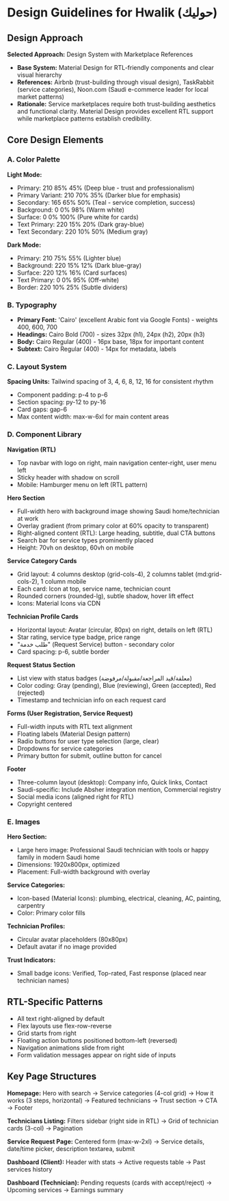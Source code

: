 # Design Guidelines for Hwalik (حوليك)

## Design Approach
**Selected Approach:** Design System with Marketplace References
- **Base System:** Material Design for RTL-friendly components and clear visual hierarchy
- **References:** Airbnb (trust-building through visual design), TaskRabbit (service categories), Noon.com (Saudi e-commerce leader for local market patterns)
- **Rationale:** Service marketplaces require both trust-building aesthetics and functional clarity. Material Design provides excellent RTL support while marketplace patterns establish credibility.

## Core Design Elements

### A. Color Palette

**Light Mode:**
- Primary: 210 85% 45% (Deep blue - trust and professionalism)
- Primary Variant: 210 70% 35% (Darker blue for emphasis)
- Secondary: 165 65% 50% (Teal - service completion, success)
- Background: 0 0% 98% (Warm white)
- Surface: 0 0% 100% (Pure white for cards)
- Text Primary: 220 15% 20% (Dark gray-blue)
- Text Secondary: 220 10% 50% (Medium gray)

**Dark Mode:**
- Primary: 210 75% 55% (Lighter blue)
- Background: 220 15% 12% (Dark blue-gray)
- Surface: 220 12% 16% (Card surfaces)
- Text Primary: 0 0% 95% (Off-white)
- Border: 220 10% 25% (Subtle dividers)

### B. Typography
- **Primary Font:** 'Cairo' (excellent Arabic font via Google Fonts) - weights 400, 600, 700
- **Headings:** Cairo Bold (700) - sizes 32px (h1), 24px (h2), 20px (h3)
- **Body:** Cairo Regular (400) - 16px base, 18px for important content
- **Subtext:** Cairo Regular (400) - 14px for metadata, labels

### C. Layout System
**Spacing Units:** Tailwind spacing of 3, 4, 6, 8, 12, 16 for consistent rhythm
- Component padding: p-4 to p-6
- Section spacing: py-12 to py-16
- Card gaps: gap-6
- Max content width: max-w-6xl for main content areas

### D. Component Library

**Navigation (RTL)**
- Top navbar with logo on right, main navigation center-right, user menu left
- Sticky header with shadow on scroll
- Mobile: Hamburger menu on left (RTL pattern)

**Hero Section**
- Full-width hero with background image showing Saudi home/technician at work
- Overlay gradient (from primary color at 60% opacity to transparent)
- Right-aligned content (RTL): Large heading, subtitle, dual CTA buttons
- Search bar for service types prominently placed
- Height: 70vh on desktop, 60vh on mobile

**Service Category Cards**
- Grid layout: 4 columns desktop (grid-cols-4), 2 columns tablet (md:grid-cols-2), 1 column mobile
- Each card: Icon at top, service name, technician count
- Rounded corners (rounded-lg), subtle shadow, hover lift effect
- Icons: Material Icons via CDN

**Technician Profile Cards**
- Horizontal layout: Avatar (circular, 80px) on right, details on left (RTL)
- Star rating, service type badge, price range
- "طلب خدمة" (Request Service) button - secondary color
- Card spacing: p-6, subtle border

**Request Status Section**
- List view with status badges (معلقة/قيد المراجعة/مقبولة/مرفوضة)
- Color coding: Gray (pending), Blue (reviewing), Green (accepted), Red (rejected)
- Timestamp and technician info on each request card

**Forms (User Registration, Service Request)**
- Full-width inputs with RTL text alignment
- Floating labels (Material Design pattern)
- Radio buttons for user type selection (large, clear)
- Dropdowns for service categories
- Primary button for submit, outline button for cancel

**Footer**
- Three-column layout (desktop): Company info, Quick links, Contact
- Saudi-specific: Include Absher integration mention, Commercial registry
- Social media icons (aligned right for RTL)
- Copyright centered

### E. Images
**Hero Section:**
- Large hero image: Professional Saudi technician with tools or happy family in modern Saudi home
- Dimensions: 1920x800px, optimized
- Placement: Full-width background with overlay

**Service Categories:**
- Icon-based (Material Icons): plumbing, electrical, cleaning, AC, painting, carpentry
- Color: Primary color fills

**Technician Profiles:**
- Circular avatar placeholders (80x80px)
- Default avatar if no image provided

**Trust Indicators:**
- Small badge icons: Verified, Top-rated, Fast response (placed near technician names)

## RTL-Specific Patterns
- All text right-aligned by default
- Flex layouts use flex-row-reverse
- Grid starts from right
- Floating action buttons positioned bottom-left (reversed)
- Navigation animations slide from right
- Form validation messages appear on right side of inputs

## Key Page Structures

**Homepage:** Hero with search → Service categories (4-col grid) → How it works (3 steps, horizontal) → Featured technicians → Trust section → CTA → Footer

**Technicians Listing:** Filters sidebar (right side in RTL) → Grid of technician cards (3-col) → Pagination

**Service Request Page:** Centered form (max-w-2xl) → Service details, date/time picker, description textarea, submit

**Dashboard (Client):** Header with stats → Active requests table → Past services history

**Dashboard (Technician):** Pending requests (cards with accept/reject) → Upcoming services → Earnings summary